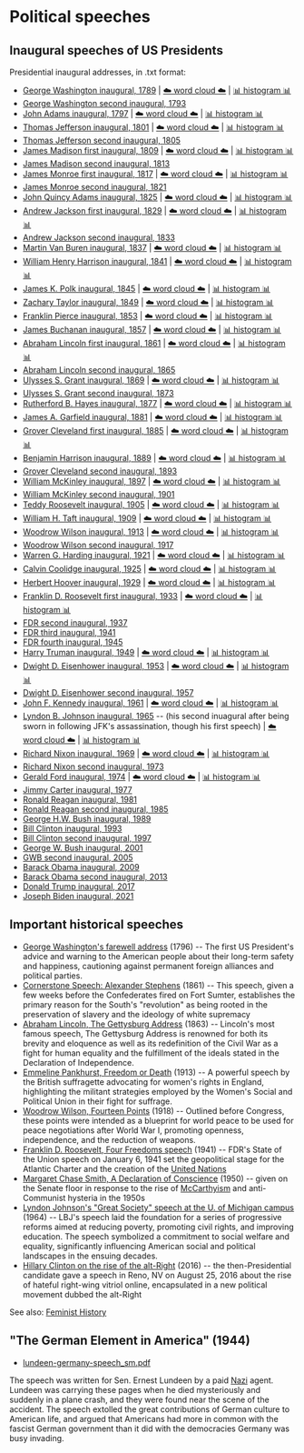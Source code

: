 # Political speeches

## Inaugural speeches of US Presidents

Presidential inaugural addresses, in .txt format:

* [George Washington inaugural, 1789](https://github.com/doctorparadox/historical-texts/blob/master/speeches/george_washington_inaugural.txt) | [☁️ word cloud ☁️](https://github.com/doctorparadox/historical-texts/blob/master/speeches/word-clouds/george_washington_inaugural_wordcloud.png) | [📊 histogram 📊](https://github.com/doctorparadox/historical-texts/blob/master/speeches/histograms/george_washington_inaugural_histogram_25.png)
* [George Washington second inaugural, 1793](https://github.com/doctorparadox/historical-texts/blob/master/speeches/george_washington_2nd_inaugural.txt)
* [John Adams inaugural, 1797](https://github.com/doctorparadox/historical-texts/blob/master/speeches/john_adams_inaugural.txt) | [☁️ word cloud ☁️](https://github.com/doctorparadox/historical-texts/blob/master/speeches/word-clouds/john_adams_inaugural_word_cloud.png) | [📊 histogram 📊](https://github.com/doctorparadox/historical-texts/blob/master/speeches/histograms/john_adams_inaugural_histogram.png)
* [Thomas Jefferson inaugural, 1801](https://github.com/doctorparadox/historical-texts/blob/master/speeches/thomas_jefferson_inaugural.txt) | [☁️ word cloud ☁️](https://github.com/doctorparadox/historical-texts/blob/master/speeches/word-clouds/thomas_jefferson_inaugural_word_cloud.png) | [📊 histogram 📊](https://github.com/doctorparadox/historical-texts/blob/master/speeches/histograms/thomas_jefferson_inaugural_histogram.png)
* [Thomas Jefferson second inaugural, 1805](https://github.com/doctorparadox/historical-texts/blob/master/speeches/thomas_jefferson_2nd_inaugural.txt)
* [James Madison first inaugural, 1809](https://github.com/doctorparadox/historical-texts/blob/master/speeches/james_madison_1st_inaugural.txt) | [☁️ word cloud ☁️](https://github.com/doctorparadox/historical-texts/blob/master/speeches/word-clouds/james_madison_inaugural_word_cloud.png) | [📊 histogram 📊](https://github.com/doctorparadox/historical-texts/blob/master/speeches/histograms/james_madison_inaugural_histogram.png)
* [James Madison second inaugural, 1813](https://github.com/doctorparadox/historical-texts/blob/master/speeches/james_madison_2nd_inaugural.txt)
* [James Monroe first inaugural, 1817](https://github.com/doctorparadox/historical-texts/blob/master/speeches/james_monroe_1st_inaugural.txt) | [☁️ word cloud ☁️](https://github.com/doctorparadox/historical-texts/blob/master/speeches/word-clouds/james_monroe_inaugural_word_cloud.png) | [📊 histogram 📊](https://github.com/doctorparadox/historical-texts/blob/master/speeches/histograms/james_monroe_inaugural_histogram.png)
* [James Monroe second inaugural, 1821](https://github.com/doctorparadox/historical-texts/blob/master/speeches/james_monroe_2nd_inaugural.txt)
* [John Quincy Adams inaugural, 1825](https://github.com/doctorparadox/historical-texts/blob/master/speeches/john_quincy_adams_inaugural.txt) | [☁️ word cloud ☁️](https://github.com/doctorparadox/historical-texts/blob/master/speeches/word-clouds/john_quincy_adams_inaugural_word_cloud.png) | [📊 histogram 📊](https://github.com/doctorparadox/historical-texts/blob/master/speeches/histograms/john_quincy_adams_inaugural_histogram.png)
* [Andrew Jackson first inaugural, 1829](https://github.com/doctorparadox/historical-texts/blob/master/speeches/andrew_jackson_1st_inaugural.txt) | [☁️ word cloud ☁️](https://github.com/doctorparadox/historical-texts/blob/master/speeches/word-clouds/andrew_jackson_inaugural_word_cloud.png) | [📊 histogram 📊](https://github.com/doctorparadox/historical-texts/blob/master/speeches/histograms/andrew_jackson_inaugural_histogram.png)
* [Andrew Jackson second inaugural, 1833](https://github.com/doctorparadox/historical-texts/blob/master/speeches/andrew_jackson_2nd_inaugural.txt)
* [Martin Van Buren inaugural, 1837](https://github.com/doctorparadox/historical-texts/blob/master/speeches/martin_van_buren_inaugural.txt) | [☁️ word cloud ☁️](https://github.com/doctorparadox/historical-texts/blob/master/speeches/word-clouds/martin_van_buren_inaugural_word_cloud.png) | [📊 histogram 📊](https://github.com/doctorparadox/historical-texts/blob/master/speeches/histograms/martin_van_buren_inaugural_histogram.png)
* [William Henry Harrison inaugural, 1841](https://github.com/doctorparadox/historical-texts/blob/master/speeches/william_henry_harrison_inaugural.txt) | [☁️ word cloud ☁️](https://github.com/doctorparadox/historical-texts/blob/master/speeches/word-clouds/william_henry_harrison_inaugural_word_cloud.png) | [📊 histogram 📊](https://github.com/doctorparadox/historical-texts/blob/master/speeches/histograms/william_henry_harrison_inaugural_histogram.png)
* [James K. Polk inaugural, 1845](https://github.com/doctorparadox/historical-texts/blob/master/speeches/james_k_polk_inauguration.txt) | [☁️ word cloud ☁️](https://github.com/doctorparadox/historical-texts/blob/master/speeches/word-clouds/james_k_polk_inaugural_word_cloud.png) | [📊 histogram 📊](https://github.com/doctorparadox/historical-texts/blob/master/speeches/histograms/james_k_polk_inaugural_address_histogram.png)
* [Zachary Taylor inaugural, 1849](https://github.com/doctorparadox/historical-texts/blob/master/speeches/zachary_taylor_inaugural.txt) | [☁️ word cloud ☁️](https://github.com/doctorparadox/historical-texts/blob/master/speeches/word-clouds/zachary_taylor_inaugural_word_cloud.png) | [📊 histogram 📊](https://github.com/doctorparadox/historical-texts/blob/master/speeches/histograms/zachary_taylor_inaugural_histogram.png)
* [Franklin Pierce inaugural, 1853](https://github.com/doctorparadox/historical-texts/blob/master/speeches/franklin_pierce_inaugural.txt) | [☁️ word cloud ☁️](https://github.com/doctorparadox/historical-texts/blob/master/speeches/word-clouds/franklin_pierce_inaugural_word_cloud.png) | [📊 histogram 📊](https://github.com/doctorparadox/historical-texts/blob/master/speeches/histograms/franklin_pierce_inaugural_histogram.png)
* [James Buchanan inaugural, 1857](https://github.com/doctorparadox/historical-texts/blob/master/speeches/james_buchanan_inaugural.txt) | [☁️ word cloud ☁️](https://github.com/doctorparadox/historical-texts/blob/master/speeches/word-clouds/james_buchanan_inaugural_word_cloud.png) | [📊 histogram 📊](https://github.com/doctorparadox/historical-texts/blob/master/speeches/histograms/james_buchanan_inaugural_histogram.png)
* [Abraham Lincoln first inaugural, 1861](https://github.com/doctorparadox/historical-texts/blob/master/speeches/abraham_lincoln_inaugural.txt) | [☁️ word cloud ☁️](https://github.com/doctorparadox/historical-texts/blob/master/speeches/word-clouds/abraham_lincoln_inaugural_word_cloud.png) | [📊 histogram 📊](https://github.com/doctorparadox/historical-texts/blob/master/speeches/histograms/abraham_lincoln_inaugural_histogram.png)
* [Abraham Lincoln second inaugural, 1865](https://github.com/doctorparadox/historical-texts/blob/master/speeches/abraham_lincoln_2nd_inaugural.txt)
* [Ulysses S. Grant inaugural, 1869](https://github.com/doctorparadox/historical-texts/blob/master/speeches/ulysses_s_grant_inaugural.txt) | [☁️ word cloud ☁️](https://github.com/doctorparadox/historical-texts/blob/master/speeches/word-clouds/ulysses_s_grant_inaugural_word_cloud.png) | [📊 histogram 📊](https://github.com/doctorparadox/historical-texts/blob/master/speeches/histograms/ulysses_s_grant_inaugural_histogram.png)
* [Ulysses S. Grant second inaugural, 1873](https://github.com/doctorparadox/historical-texts/blob/master/speeches/ulysses_s_grant_2nd_inaugural.txt)
* [Rutherford B. Hayes inaugural, 1877](https://github.com/doctorparadox/historical-texts/blob/master/speeches/rutherford_b_hayes_inaugural.txt) | [☁️ word cloud ☁️](https://github.com/doctorparadox/historical-texts/blob/master/speeches/word-clouds/rutherford_b_hayes_inaugural_word_cloud.png) | [📊 histogram 📊](https://github.com/doctorparadox/historical-texts/blob/master/speeches/histograms/rutherford_b_hayes_inaugural_histogram.png)
* [James A. Garfield inaugural, 1881](https://github.com/doctorparadox/historical-texts/blob/master/speeches/james_a_garfield_inaugural.txt) | [☁️ word cloud ☁️](https://github.com/doctorparadox/historical-texts/blob/master/speeches/word-clouds/james_a_garfield_inaugural_word_cloud.png) | [📊 histogram 📊](https://github.com/doctorparadox/historical-texts/blob/master/speeches/histograms/james_a_garfield_inaugural_histogram.png)
* [Grover Cleveland first inaugural, 1885](https://github.com/doctorparadox/historical-texts/blob/master/speeches/grover_cleveland_inaugural_1.txt) | [☁️ word cloud ☁️](https://github.com/doctorparadox/historical-texts/blob/master/speeches/word-clouds/grover_cleveland_inaugural_word_cloud.png) | [📊 histogram 📊](https://github.com/doctorparadox/historical-texts/blob/master/speeches/histograms/grover_cleveland_inaugural_histogram.png)
* [Benjamin Harrison inaugural, 1889](https://github.com/doctorparadox/historical-texts/blob/master/speeches/benjamin_harrison_inaugural.txt) | [☁️ word cloud ☁️](https://github.com/doctorparadox/historical-texts/blob/master/speeches/word-clouds/benjamin_harrison_inaugural_address_word_cloud.png) | [📊 histogram 📊](https://github.com/doctorparadox/historical-texts/blob/master/speeches/histograms/benjamin_harrison_inaugural_address_histogram.png)
* [Grover Cleveland second inaugural, 1893](https://github.com/doctorparadox/historical-texts/blob/master/speeches/grover_cleveland_inaugural_2.txt)
* [William McKinley inaugural, 1897](https://github.com/doctorparadox/historical-texts/blob/master/speeches/william_mckinley_inaugural.txt) | [☁️ word cloud ☁️](https://github.com/doctorparadox/historical-texts/blob/master/speeches/word-clouds/william_mckinley_inaugural_address_word_cloud.png) | [📊 histogram 📊](https://github.com/doctorparadox/historical-texts/blob/master/speeches/histograms/william_mckinley_inaugural_address_histogram.png)
* [William McKinley second inaugural, 1901](https://github.com/doctorparadox/historical-texts/blob/master/speeches/william_mckinley_2nd_inaugural.txt)
* [Teddy Roosevelt inaugural, 1905](https://github.com/doctorparadox/historical-texts/blob/master/speeches/teddy_roosevelt_inaugural.txt) | [☁️ word cloud ☁️](https://github.com/doctorparadox/historical-texts/blob/master/speeches/word-clouds/teddy_roosevelt_inaugural_speech_word_cloud.png) | [📊 histogram 📊](https://github.com/doctorparadox/historical-texts/blob/master/speeches/histograms/teddy_roosevelt_inaugural_histogram.png)
* [William H. Taft inaugural, 1909](https://github.com/doctorparadox/historical-texts/blob/master/speeches/william_h_taft_inaugural.txt) | [☁️ word cloud ☁️](https://github.com/doctorparadox/historical-texts/blob/master/speeches/word-clouds/william_h_taft_inaugural_word_cloud.png) | [📊 histogram 📊](https://github.com/doctorparadox/historical-texts/blob/master/speeches/histograms/william_h_taft_inaugural_histogram.png)
* [Woodrow Wilson inaugural, 1913](https://github.com/doctorparadox/historical-texts/blob/master/speeches/woodrow_wilson_inaugural.txt) | [☁️ word cloud ☁️](https://github.com/doctorparadox/historical-texts/blob/master/speeches/word-clouds/woodrow_wilson_inaugural_word_cloud.png) | [📊 histogram 📊](https://github.com/doctorparadox/historical-texts/blob/master/speeches/histograms/woodrow_wilson_inaugural_histogram.png)
* [Woodrow Wilson second inaugural, 1917](https://github.com/doctorparadox/historical-texts/blob/master/speeches/woodrow_wilson_2nd_inaugural.txt)
* [Warren G. Harding inaugural, 1921](https://github.com/doctorparadox/historical-texts/blob/master/speeches/warren_g_harding_inaugural.txt) | [☁️ word cloud ☁️](https://github.com/doctorparadox/historical-texts/blob/master/speeches/word-clouds/warren_g_harding_inaugural_word_cloud.png) | [📊 histogram 📊](https://github.com/doctorparadox/historical-texts/blob/master/speeches/histograms/warren_g_harding_inaugural_histogram.png)
* [Calvin Coolidge inaugural, 1925](https://github.com/doctorparadox/historical-texts/blob/master/speeches/calvin_coolidge_inaugural.txt) | [☁️ word cloud ☁️](https://github.com/doctorparadox/historical-texts/blob/master/speeches/word-clouds/calvin_coolidge_inaugural_address_word_cloud.png) | [📊 histogram 📊](https://github.com/doctorparadox/historical-texts/blob/master/speeches/histograms/calvin_coolidge_inaugural_histogram.png)
* [Herbert Hoover inaugural, 1929](https://github.com/doctorparadox/historical-texts/blob/master/speeches/herbert_hoover_inaugural.txt) | [☁️ word cloud ☁️](https://github.com/doctorparadox/historical-texts/blob/master/speeches/word-clouds/herbert_hoover_inaugural_address_word_cloud.png) | [📊 histogram 📊](https://github.com/doctorparadox/historical-texts/blob/master/speeches/histograms/herbert_hoover_inaugural_histogram.png)
* [Franklin D. Roosevelt first inaugural, 1933](https://github.com/doctorparadox/historical-texts/blob/master/speeches/FDR_inaugural.txt) | [☁️ word cloud ☁️](https://github.com/doctorparadox/historical-texts/blob/master/speeches/word-clouds/franklin_d_roosevelt_first_inaugural_word_cloud.png) | [📊 histogram 📊](https://github.com/doctorparadox/historical-texts/blob/master/speeches/histograms/franklin_d_roosevelt_first_inaugural_histogram.png)
* [FDR second inaugural, 1937](https://github.com/doctorparadox/historical-texts/blob/master/speeches/FDR_2nd_inaugural.txt)
* [FDR third inaugural, 1941](https://github.com/doctorparadox/historical-texts/blob/master/speeches/FDR_3rd_inaugural.txt)
* [FDR fourth inaugural, 1945](https://github.com/doctorparadox/historical-texts/blob/master/speeches/FDR_4th_inaugural.txt)
* [Harry Truman inaugural, 1949](https://github.com/doctorparadox/historical-texts/blob/master/speeches/harry_truman_inaugural.txt) | [☁️ word cloud ☁️](https://github.com/doctorparadox/historical-texts/blob/master/speeches/word-clouds/harry_truman_inaugural_word_cloud.png) | [📊 histogram 📊](https://github.com/doctorparadox/historical-texts/blob/master/speeches/histograms/harry_truman_inaugural_histogram.png)
* [Dwight D. Eisenhower inaugural, 1953](https://github.com/doctorparadox/historical-texts/blob/master/speeches/eisenhower_inaugural.txt) | [☁️ word cloud ☁️](https://github.com/doctorparadox/historical-texts/blob/master/speeches/word-clouds/dwight_d_eisenhower_inaugural_word_cloud.png) | [📊 histogram 📊](https://github.com/doctorparadox/historical-texts/blob/master/speeches/histograms/dwight_d_eisenhower_inaugural_histogram.png)
* [Dwight D. Eisenhower second inaugural, 1957](https://github.com/doctorparadox/historical-texts/blob/master/speeches/eisenhower_2nd_inaugural.txt)
* [John F. Kennedy inaugural, 1961](https://github.com/doctorparadox/historical-texts/blob/master/speeches/JFK_inaugural.txt) | [☁️ word cloud ☁️](https://github.com/doctorparadox/historical-texts/blob/master/speeches/word-clouds/jfk_inaugural_word_cloud.png) | [📊 histogram 📊](https://github.com/doctorparadox/historical-texts/blob/master/speeches/histograms/jfk_inaugural_histogram.png)
* [Lyndon B. Johnson inaugural, 1965](https://github.com/doctorparadox/historical-texts/blob/master/speeches/lyndon_johnson_inaugural.txt) --  (his second inuagural after being sworn in following JFK's assassination, though his first speech) | [☁️ word cloud ☁️](https://github.com/doctorparadox/historical-texts/blob/master/speeches/word-clouds/lbj_inaugural_word_cloud.png) | [📊 histogram 📊](https://github.com/doctorparadox/historical-texts/blob/master/speeches/histograms/lbj_inaugural_address_histogram.png)
* [Richard Nixon inaugural, 1969](https://github.com/doctorparadox/historical-texts/blob/master/speeches/richard_nixon_inaugural.txt) | [☁️ word cloud ☁️](https://github.com/doctorparadox/historical-texts/blob/master/speeches/word-clouds/richard_nixon_inaugural_word_cloud.png) | [📊 histogram 📊](https://github.com/doctorparadox/historical-texts/blob/master/speeches/histograms/richard_nixon_inaugural_address_histogram.png)
* [Richard Nixon second inaugural, 1973](https://github.com/doctorparadox/historical-texts/blob/master/speeches/richard_nixon_2nd_inaugural.txt)
* [Gerald Ford inaugural, 1974](https://github.com/doctorparadox/historical-texts/blob/master/speeches/Gerald_Ford_inaugural.txt) | [☁️ word cloud ☁️](https://github.com/doctorparadox/historical-texts/blob/master/speeches/word-clouds/gerald_ford_inaugural_word_cloud.png) | [📊 histogram 📊](https://github.com/doctorparadox/historical-texts/blob/master/speeches/histograms/gerald_ford_inaugural_address_histogram.png)
* [Jimmy Carter inaugural, 1977](https://github.com/doctorparadox/historical-texts/blob/master/speeches/jimmy_carter_inaugural.txt)
* [Ronald Reagan inaugural, 1981](https://github.com/doctorparadox/historical-texts/blob/master/speeches/Reagan_inaugural.txt)
* [Ronald Reagan second inaugural, 1985](https://github.com/doctorparadox/historical-texts/blob/master/speeches/reagan_2nd_inaugural.txt)
* [George H.W. Bush inaugural, 1989](https://github.com/doctorparadox/historical-texts/blob/master/speeches/george_hw_bush_inaugural.txt)
* [Bill Clinton inaugural, 1993](https://github.com/doctorparadox/historical-texts/blob/master/speeches/Clinton_inaugural.txt)
* [Bill Clinton second inaugural, 1997](https://github.com/doctorparadox/historical-texts/blob/master/speeches/bill_clinton_2nd_inaugural.txt)
* [George W. Bush inaugural, 2001](https://github.com/doctorparadox/historical-texts/blob/master/speeches/GWB_inaugural.txt)
* [GWB second inaugural, 2005](https://github.com/doctorparadox/historical-texts/blob/master/speeches/GWB_2nd_inaugural.txt)
* [Barack Obama inaugural, 2009](https://github.com/doctorparadox/historical-texts/blob/master/speeches/Obama_inaugural.txt)
* [Barack Obama second inaugural, 2013](https://github.com/doctorparadox/historical-texts/blob/master/speeches/obama_second_inaugural.txt)
* [Donald Trump inaugural, 2017](https://github.com/doctorparadox/historical-texts/blob/master/speeches/Trump_inaugural.txt)
* [Joseph Biden inaugural, 2021](https://github.com/doctorparadox/historical-texts/blob/master/speeches/Biden_inaugural.txt)

## Important historical speeches

* [George Washington's farewell address](https://github.com/doctorparadox/historical-texts/blob/master/speeches/george_washington_farewell_address.txt) (1796) -- The first US President's advice and warning to the American people about their long-term safety and happiness, cautioning against permanent foreign alliances and political parties.
* [Cornerstone Speech: Alexander Stephens](https://github.com/doctorparadox/historical-texts/blob/master/speeches/cornerstone-speech.txt) (1861) -- This speech, given a few weeks before the Confederates fired on Fort Sumter, establishes the primary reason for the South's "revolution" as being rooted in the preservation of slavery and the ideology of white supremacy
* [Abraham Lincoln, The Gettysburg Address](https://github.com/doctorparadox/historical-texts/blob/master/speeches/lincoln-gettysburg-address.txt) (1863) -- Lincoln's most famous speech, The Gettysburg Address is renowned for both its brevity and eloquence as well as its redefinition of the Civil War as a fight for human equality and the fulfillment of the ideals stated in the Declaration of Independence.
* [Emmeline Pankhurst, Freedom or Death](https://github.com/doctorparadox/historical-texts/blob/master/speeches/emmeline_pankhurst_freedom_or_death.txt) (1913) -- A powerful speech by the British suffragette advocating for women's rights in England, highlighting the militant strategies employed by the Women's Social and Political Union in their fight for suffrage.
* [Woodrow Wilson, Fourteen Points](https://github.com/doctorparadox/historical-texts/blob/master/speeches/woodrow_wilson_fourteen_points.txt) (1918) -- Outlined before Congress, these points were intended as a blueprint for world peace to be used for peace negotiations after World War I, promoting openness, independence, and the reduction of weapons.
* [Franklin D. Roosevelt, Four Freedoms speech](https://github.com/doctorparadox/historical-texts/blob/master/speeches/FDR_4_Freedoms_1941.txt) (1941) -- FDR's State of the Union speech on January 6, 1941 set the geopolitical stage for the Atlantic Charter and the creation of the [United Nations](https://foundations.doctorparadox.net/Companies+and+Orgs/United+Nations)
* [Margaret Chase Smith, A Declaration of Conscience](https://github.com/doctorparadox/historical-texts/blob/master/speeches/Margaret-Chase-Smith-Declaration-of-Conscience.pdf) (1950) -- given on the Senate floor in response to the rise of [McCarthyism](https://foundations.doctorparadox.net/People/Joe+McCarthy) and anti-Communist hysteria in the 1950s
* [Lyndon Johnson's "Great Society" speech at the U. of Michigan campus](https://github.com/doctorparadox/historical-texts/blob/master/speeches/LBJ_Great_Society.txt) (1964) -- LBJ's speech laid the foundation for a series of progressive reforms aimed at reducing poverty, promoting civil rights, and improving education. The speech symbolized a commitment to social welfare and equality, significantly influencing American social and political landscapes in the ensuing decades.
* [Hillary Clinton on the rise of the alt-Right](https://github.com/doctorparadox/historical-texts/blob/master/speeches/Hillary_Clinton_alt_right.md) (2016) -- the then-Presidential candidate gave a speech in Reno, NV on August 25, 2016 about the rise of hateful right-wing vitriol online, encapsulated in a new political movement dubbed the alt-Right

See also: [Feminist History](https://github.com/doctorparadox/historical-texts/tree/master/feminist-history)  

## "The German Element in America" (1944)

* [lundeen-germany-speech_sm.pdf](https://github.com/doctorparadox/historical-texts/blob/master/speeches/lundeen-germany-speech_sm.pdf)

The speech was written for Sen. Ernest Lundeen by a paid [Nazi](https://foundations.doctorparadox.net/Companies+and+Orgs/Nazis) agent. Lundeen was carrying these pages when he died mysteriously and suddenly in a plane crash,
and they were found near the scene of the accident. The speech extolled the great contributions of German culture to American life, 
and argued that Americans had more in common with the fascist German government than it did with the democracies Germany was busy invading.

